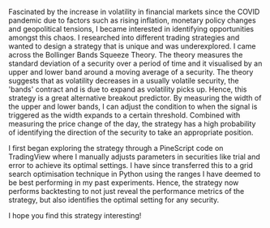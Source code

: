 Fascinated by the increase in volatility in financial markets since the COVID pandemic due to factors such as rising inflation, monetary policy changes and geopolitical tensions, I became interested in identifying opportunities amongst this chaos.
I researched into different trading strategies and wanted to design a strategy that is unique and was underexplored.
I came across the Bollinger Bands Squeeze Theory.
The theory measures the standard deviation of a security over a period of time and it visualised by an upper and lower band around a moving average of a security.
The theory suggests that as volatility decreases in a usually volatile security, the 'bands' contract and is due to expand as volatility picks up.
Hence, this strategy is a great alternative breakout predictor.
By measuring the width of the upper and lower bands, I can adjust the condition to when the signal is triggered as the width expands to a certain threshold.
Combined with measuring the price change of the day, the strategy has a high probability of identifying the direction of the security to take an appropriate position.

I first began exploring the strategy through a PineScript code on TradingView where I manually adjusts parameters in securities like trial and error to achieve its optimal settings.
I have since transferred this to a grid search optimisation technique in Python using the ranges I have deemed to be best performing in my past experiments.
Hence, the strategy now performs backtesting to not just reveal the performance metrics of the strategy, but also identifies the optimal setting for any security.

I hope you find this strategy interesting!
